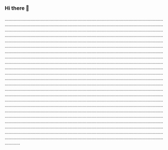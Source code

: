 ### Hi there 👋

................................................................................................................................................................................................................................................................................................................................................................................................................................................................................................................................................................................................................................................................................................................................................................................................................................................................................................................................................................................................................................................................................................................................................................................................................................................................................................................................................................................................................................................................................................................................................................................................................................................................................................................................................................................................................................................................................................................................................................................................................................................................................................................................................................................................................................................................................................................................................................................................................................................................................................................................................................................................................................................................................................................................................................................................................................................................................................................................................................................
